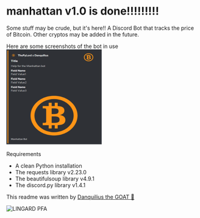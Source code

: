 # manhattan v1.0 is done!!!!!!!!!
Some stuff may be crude, but it's here!!
A Discord Bot that tracks the price of Bitcoin. Other cryptos may be added in the future.

Here are some screenshots of the bot in use
<img src="./assets/Successful_Embed_test.png" height=250 width=250>

Requirements
-   A clean Python installation
-   The requests library v2.23.0
-   The beautifulsoup library v4.9.1
-   The discord.py library v1.4.1

This readme was written by [Danquilius the GOAT 🐐](https://github.com/Danquilius)

![LINGARD PFA](https://media.giphy.com/media/cjPlycfrfDbmWvUSuQ/giphy.gif)
